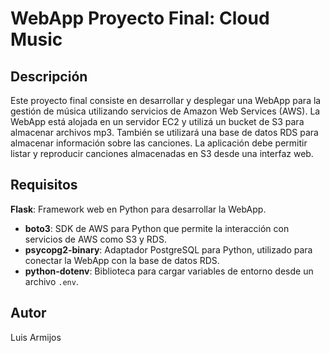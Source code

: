 # WebApp Proyecto Final: Cloud Music

## Descripción

Este proyecto final consiste en desarrollar y desplegar una WebApp para la gestión de música utilizando servicios de Amazon Web Services (AWS). 
La WebApp está alojada en un servidor EC2 y utilizá un bucket de S3 para almacenar archivos mp3. 
También se utilizará una base de datos RDS para almacenar información sobre las canciones. 
La aplicación debe permitir listar y reproducir canciones almacenadas en S3 desde una interfaz web.

## Requisitos

 **Flask**: Framework web en Python para desarrollar la WebApp.
- **boto3**: SDK de AWS para Python que permite la interacción con servicios de AWS como S3 y RDS.
- **psycopg2-binary**: Adaptador PostgreSQL para Python, utilizado para conectar la WebApp con la base de datos RDS.
- **python-dotenv**: Biblioteca para cargar variables de entorno desde un archivo `.env`.

## Autor

Luis Armijos

